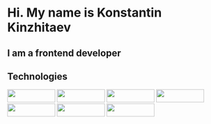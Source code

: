 # Hi. My name is Konstantin Kinzhitaev
## I am a frontend developer

## Technologies
<img src="https://img.shields.io/badge/HTML5-00BFFF?style=for-the-badge&logo=HTML5&logoColor=E34F26" width="110" height="30">  <img src="https://img.shields.io/badge/css3-6A5ACD?style=for-the-badge&logo=css3&logoColor=0000FF" width="110" height="30">  <img src="https://img.shields.io/badge/JavaScript-F7DF1E?style=for-the-badge&logo=jss&logoColor=000000" width="110" height="30"> <img src="https://img.shields.io/badge/Git-FA8072?style=for-the-badge&logo=git&logoColor=F05032" width="110" height="30">  <img src="https://img.shields.io/badge/JQuery-4169E1?style=for-the-badge&logo=JQuery&logoColor=000000" width="110" height="30"> <img src="https://img.shields.io/badge/React-464544?style=for-the-badge&logo=React&logoColor=61DAFB" width="110" height="30"> <img src="https://img.shields.io/badge/Node.js-151719?style=for-the-badge&logo=nodedotjs&logoColor=339933" width="110" height="30">